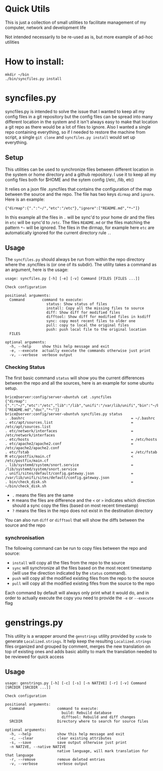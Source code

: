 # Quick Utils

This is just a collection of small utilities to facilitate management of my computer, network and development life

Not intended necessarily to be re-used as is, but more example of ad-hoc utilities

# How to install:

```
mkdir ~/bin
./bin/syncfiles.py install
```

# syncfiles.py

syncfiles.py is intended to solve the issue that I wanted to keep all my config files in a git repository but the config files can be spread into many different location in the system and it isn't always easy to make that location a git repo as there would be a lot of files to ignore. Also I wanted a single repo containing everything, so if I needed to restore the machine from script, a single `git clone` and `syncfiles.py install` would set up everything.

## Setup

This utilities can be used to synchronize files between different location in the system or home directory and a github repository. I use it to keep all my config files both for $HOME and the sytem config (/etc, /lib, etc)

It relies on a json file .syncfiles that contains the configuration of the map between the source and the repo. The file has two keys `dirmap` and `ignore`. Here is an example:

```
{"dirmap":{".":"~/","etc":"/etc"},"ignore":["README.md","*~"]}
```

In this example all the files in `.` will be sync'd to your home dir and the files in `etc` will be sync'd to `/etc`. The files `README.md` or the files matching the pattern `*~` will be ignored. The files in the dirmap, for example here `etc` are automatically ignored for the current directory rule `.`.

## Usage

The `syncfiles.py` should always be run from within the repo directory where the .syncfiles is (or one of its subdir). The utility takes a command as an argument, here is the usage:

```
usage: syncfiles.py [-h] [-e] [-v] Command [FILES [FILES ...]]

Check configuration

positional arguments:
  Command        command to execute:
                   status: Show status of files
                   install: Copy all the missing files to source
                   diff: Show diff for modified files
                   difftool: Show diff for modified files in ksdiff
                   sync: copy most recent files to older one
                   pull: copy to local the original files
                   push: push local file to the original location
  FILES

optional arguments:
  -h, --help     show this help message and exit
  -e, --execute  actually execute the commands otherwise just print
  -v, --verbose  verbose output
```

### Checking Status

The first basic command `status` will show you the current differences between the repo and all the sources, here is an example for some ubuntu setup.

```
brice@server:config/server-ubuntu% cat .syncfiles
{"dirmap":{".":"~/","etc":"/etc","lib":"/lib","unifi":"/var/lib/unifi","bin":"~/bin"},"ignore":["README.md","doc","*~"]}
brice@server:config/server-ubuntu% syncfiles.py status
. .bashrc                                                 = ~/.bashrc
. etc/apt/sources.list                                    = /etc/apt/sources.list
. etc/network/interfaces                                  = /etc/network/interfaces
. etc/hosts                                               = /etc/hosts
. etc/apache2/apache2.conf                                = /etc/apache2/apache2.conf
. etc/fstab                                               = /etc/fstab
M etc/postfix/main.cf                                     < /etc/postfix/main.cf
. lib/systemd/system/snort.service                        = /lib/systemd/system/snort.service
. unifi/sites/default/config.gateway.json                 = /var/lib/unifi/sites/default/config.gateway.json
. bin/check_disk.sh                                       = ~/bin/check_disk.sh
```

* `.` means the files are the same
* `M` means the files are difference and the `<` or `>` indicates which direction should a sync copy the files (based on most recent timestamp)
* `?` means the files in the repo does not exist in the destination directory

You can also run `diff` or `difftool` that will show the diffs between the source and the repo

### synchronisation

The following command can be run to copy files between the repo and source:

* `install` will copy all the files from the repo to the source
* `sync` will synchronize all the files based on the most recent timestamp (will use the direction indicated by the `status` command).
* `push` will copy all the modified existing files from the repo to the source
* `pull` will copy all the modified existing fifes from the source to the repo

Each command by default will always only print what it would do, and in order to actually execute the copy you need to provide the `-e` or `--execute` flag

# genstrings.py

This utility is a wrapper around the `genstrings` utility provided by `xcode` to generate `Localized.strings`. It help keep the resulting `Localized.strings` files organized and grouped by comment, merges the new translation on top of existing ones and adds basic ability to mark the translation needed to be reviewed for quick access

## Usage



```
usage: genstrings.py [-h] [-c] [-s] [-n NATIVE] [-r] [-v] Command [SRCDIR [SRCDIR ...]]

Check configuration

positional arguments:
  Command               command to execute:
                          build: Rebuild database
                          difftool: Rebuild and diff changes
  SRCDIR                Directory where to search for source files

optional arguments:
  -h, --help            show this help message and exit
  -c, --clear           clear existing attributes
  -s, --save            save output otherwise just print
  -n NATIVE, --native NATIVE
                        native language, will mark translation for that language
  -r, --remove          remove deleted entries
  -v, --verbose         verbose output
```
